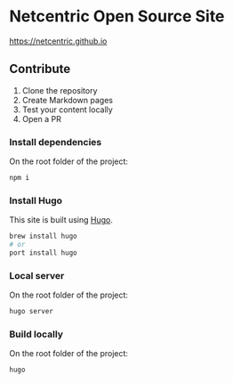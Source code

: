 # Netcentric Open Source Site

https://netcentric.github.io

## Contribute

1. Clone the repository
2. Create Markdown pages
3. Test your content locally
4. Open a PR

### Install dependencies

On the root folder of the project:

```bash
npm i
```

### Install Hugo

This site is built using [Hugo](https://gohugo.io/).

```bash
brew install hugo
# or
port install hugo
```

### Local server

On the root folder of the project:

```bash
hugo server
```

### Build locally

On the root folder of the project:

```bash
hugo
```
